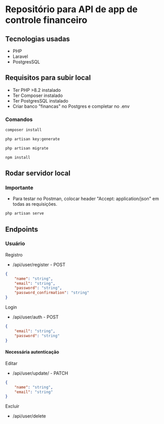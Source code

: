 # Repositório para API de app de controle financeiro

## Tecnologias usadas

-   PHP
-   Laravel
-   PostgresSQL


## Requisitos para subir local

- Ter PHP >8.2 instalado
- Ter Composer instalado
- Ter PostgresSQL instalado
- Criar banco "financas" no Postgres e completar no .env

### Comandos
```bash
composer install
```
```bash
php artisan key:generate
```
```bash
php artisan migrate
```
```bash
npm install
```

## Rodar servidor local

### Importante

- Para testar no Postman, colocar header "Accept: application/json" em todas as requisições.

```bash
php artisan serve
```

## Endpoints

### Usuário

Registro

-   /api/user/register - POST

```json
{
    "name": "string",
    "email": "string",
    "password": "string",
    "password_confirmation": "string"
}
```

Login

-   /api/user/auth - POST

```json
{
    "email": "string",
    "password": "string"
}
```

#### Necessária autenticação

Editar

-   /api/user/update/ - PATCH

```json
{
    "name": "string",
    "email": "string"
}
```

Excluir

-   /api/user/delete
